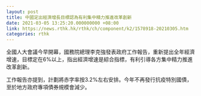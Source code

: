 ```yaml
---
layout: post
title: 中國定出經濟增長目標認為有利集中精力推進改革創新
date: 2021-03-05 13:25:20.000000000 +08:00
link: https://news.rthk.hk/rthk/ch/component/k2/1578918-20210305.htm
categories: rthk
---
```


全國人大會議今早開幕，國務院總理李克強發表政府工作報告，重新提出全年經濟增速，目標定在6%以上，指出經濟增速是綜合指標，有利引導各方集中精力推進改革創新。

工作報告亦提到，計劃將赤字率按3.2%左右安排。今年不再發行抗疫特別國債，至於地方政府專項債券規模會減少。
